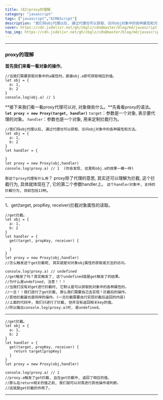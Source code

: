 ```yaml
---
title: (82)proxy的理解
category: "javascript"
tags: ["javascript","ECMAScript"]
description: "我们将obj代理以后, 通过代理也可以获取、访问obj对象中的各种属性和方法。"
cover: https://cdn.jsdelivr.net/gh/zbglz/cdn@master/blog/md/javascript.svg
top_img: https://cdn.jsdelivr.net/gh/zbglz/cdn@master/blog/md/javascript.svg
---
```


***

### proxy的理解


**首先我们来看一看对象的操作**。


    //当我们需要获取对象中的a属性时。直接obj.a即可获取相应的值。
    let obj = {
      a: 1,
      b: 2
    }
    console.log(obj.a) // 1


**接下来我们看一看proxy代理可以对, 对象做些什么。**先看看proxy的语法。
**`let proxy = new Proxy(target, handler)`**
`target`：参数是一个对象, 表示要代理的对象。
`handler`：参数也是一个对象, 用来定制拦截行为。


    //我们将obj代理以后, 通过代理也可以获取、访问obj对象中的各种属性和方法。
    let obj = {
      a: 1,
      b: 2
    }
    let handler = {
      
    }
    let proxy = new Proxy(obj,handler)
    console.log(proxy.a) // 1  (你会发现, 这里和obj.a的效果一模一样)


`那这个proxy代理有什么用`？
proxy除了代理的意思, 其实还可以理解为拦截, 这个拦截行为, 具体就体现在了, 它的第二个参数handler上。
`这个handler对象中, 支持的拦截行为, 目前包括13种`。

***

1、get(target, propKey, receiver)拦截对象属性的读取。


    //get拦截。
    let obj = {
      a: 1,
      b: 2
    }
    let handler = {
      get(target, propKey, receiver) {
        
      }
    }
    let proxy = new Proxy(obj,handler)
    //怎么触发这个get拦截呢, 其实就是对对象obj属性的获取或方法的访问。
    
    console.log(proxy.a) // undefined  
    //get触发了吗？其实触发了, 这个undefined就是get触发了的结果。
    //为什么是undefined, 注意！！！
    //当我们没有对get进行拦截时, 它默认是可以获取到对象中的各种属性的。
    //一旦！！我们进行了get拦截, 那么我们需要自己去实现！拦截后的操作。
    //其他拦截器也是同样的操作。(一旦拦截需要自行实现拦截后返回的内容)
    //上面的代码中, 我们只进行了拦截, 但并没有返回相关key的值。
    //所以输出console.log(proxy.a)时, 是undefined。


***


    //get拦截。
    let obj = {
      a: 1,
      b: 2
    }
    let handler = {
      get(target, propKey, receiver) {
        return target[propKey]
      }
    }
    let proxy = new Proxy(obj,handler)
    
    console.log(proxy.a) // 1  
    //proxy.a触发了get拦截, 且在get拦截中, 返回了相应的值。
    //那么在return相关的值之前, 我们就可以对其进行其他操作或判断。
    //这就是get拦截的作用了。



***